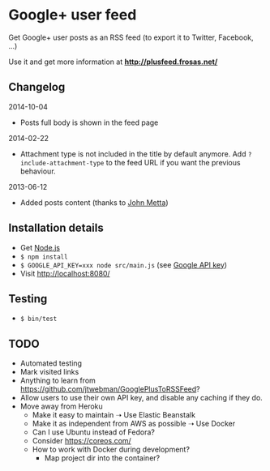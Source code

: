 # Google+ user feed

Get Google+ user posts as an RSS feed (to export it to Twitter, Facebook, ...)

Use it and get more information at **http://plusfeed.frosas.net/**

## Changelog

2014-10-04

- Posts full body is shown in the feed page

2014-02-22

- Attachment type is not included in the title by default anymore. Add `?include-attachment-type` 
  to the feed URL if you want the previous behaviour.

2013-06-12

- Added posts content (thanks to [John Metta](https://github.com/johnmetta))

## Installation details

- Get [Node.js](http://nodejs.org/)
- `$ npm install`
- `$ GOOGLE_API_KEY=xxx node src/main.js` (see [Google API key](https://developers.google.com/+/api/oauth))
- Visit [http://localhost:8080/](http://localhost:8080/)

## Testing

- `$ bin/test`

## TODO

- Automated testing
- Mark visited links
- Anything to learn from https://github.com/jtwebman/GooglePlusToRSSFeed?
- Allow users to use their own API key, and disable any caching if they do.
- Move away from Heroku
  - Make it easy to maintain ➝ Use Elastic Beanstalk
  - Make it as independent from AWS as possible ➝ Use Docker
  - Can I use Ubuntu instead of Fedora?
  - Consider https://coreos.com/
  - How to work with Docker during development?
    - Map project dir into the container?
